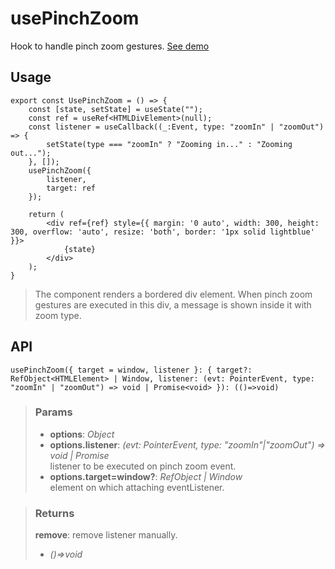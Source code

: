 # usePinchZoom
Hook to handle pinch zoom gestures. [See demo](https://ndriadev.github.io/react-tools/#/hooks/events/usePinchZoom)

## Usage

```tsx
export const UsePinchZoom = () => {
	const [state, setState] = useState("");
	const ref = useRef<HTMLDivElement>(null);
	const listener = useCallback((_:Event, type: "zoomIn" | "zoomOut") => {
		setState(type === "zoomIn" ? "Zooming in..." : "Zooming out...");
	}, []);
	usePinchZoom({
		listener,
		target: ref
	});

	return (
		<div ref={ref} style={{ margin: '0 auto', width: 300, height: 300, overflow: 'auto', resize: 'both', border: '1px solid lightblue' }}>
			{state}
		</div>
	);
}
```

> The component renders a bordered div element. When pinch zoom gestures are executed in this div, a message is shown inside it with zoom type.


## API

```tsx
usePinchZoom({ target = window, listener }: { target?: RefObject<HTMLElement> | Window, listener: (evt: PointerEvent, type: "zoomIn" | "zoomOut") => void | Promise<void> }): (()=>void)
```

> ### Params
>
> - __options__: _Object_
> - __options.listener__: _(evt: PointerEvent, type: "zoomIn"|"zoomOut") => void | Promise<void>_  
listener to be executed on pinch zoom event.
> - __options.target=window?__: _RefObject<HTMLElement> | Window_  
element on which attaching eventListener.
>


> ### Returns
>
> __remove__: remove listener manually.
> - _()=>void_  
>